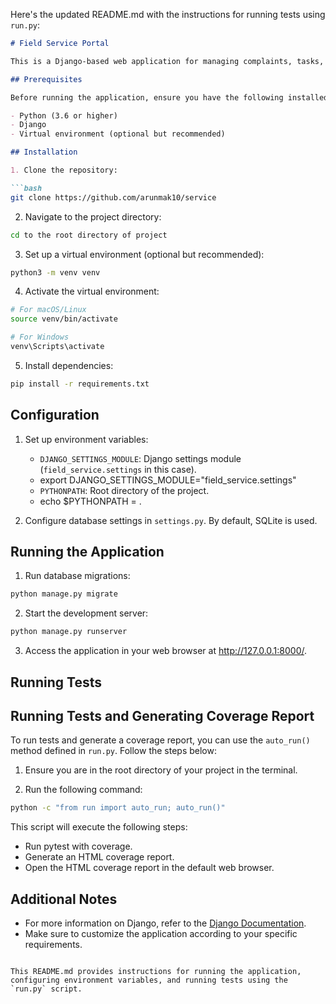 Here's the updated README.md with the instructions for running tests using `run.py`:

```markdown
# Field Service Portal

This is a Django-based web application for managing complaints, tasks, and worker details in a field service scenario.

## Prerequisites

Before running the application, ensure you have the following installed:

- Python (3.6 or higher)
- Django
- Virtual environment (optional but recommended)

## Installation

1. Clone the repository:

```bash
git clone https://github.com/arunmak10/service
```

2. Navigate to the project directory:

```bash
cd to the root directory of project
```

3. Set up a virtual environment (optional but recommended):

```bash
python3 -m venv venv
```

4. Activate the virtual environment:

```bash
# For macOS/Linux
source venv/bin/activate

# For Windows
venv\Scripts\activate
```

5. Install dependencies:

```bash
pip install -r requirements.txt
```

## Configuration

1. Set up environment variables:
   - `DJANGO_SETTINGS_MODULE`: Django settings module (`field_service.settings` in this case). 
   -  export DJANGO_SETTINGS_MODULE="field_service.settings"
   - `PYTHONPATH`: Root directory of the project.
   - echo $PYTHONPATH = .

2. Configure database settings in `settings.py`. By default, SQLite is used.

## Running the Application

1. Run database migrations:

```bash
python manage.py migrate
```

2. Start the development server:

```bash
python manage.py runserver
```

3. Access the application in your web browser at http://127.0.0.1:8000/.

## Running Tests

## Running Tests and Generating Coverage Report

To run tests and generate a coverage report, you can use the `auto_run()` method defined in `run.py`. Follow the steps below:

1. Ensure you are in the root directory of your project in the terminal.

2. Run the following command:

```bash
python -c "from run import auto_run; auto_run()"
```

This script will execute the following steps:
- Run pytest with coverage.
- Generate an HTML coverage report.
- Open the HTML coverage report in the default web browser.

## Additional Notes

- For more information on Django, refer to the [Django Documentation](https://docs.djangoproject.com/).
- Make sure to customize the application according to your specific requirements.

```

This README.md provides instructions for running the application, configuring environment variables, and running tests using the `run.py` script.